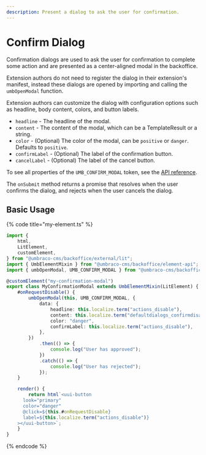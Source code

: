 ```yaml
---
description: Present a dialog to ask the user for confirmation.
---
```


# Confirm Dialog

Confirmation dialogs are used to ask the user for confirmation to complete some action and are presented as a center-aligned modal in the backoffice.

Extension authors do not need to register the dialog in their extension's manifest, instead these dialogs are opened by importing and calling the `umbOpenModal` function.

Extension authors can customize the dialog with configuration options such as headline, body content, colors, and button labels.

* `headline` - The headline of the modal.
* `content` - The content of the modal, which can be a TemplateResult or a string.
* `color` - (Optional) The color of the modal, can be `positive` or `danger`. Defaults to `positive`.
* `confirmLabel` - (Optional) The label of the confirmation button.
* `cancelLabel` - (Optional) The label of the cancel button.

To see all properties of the `UMB_CONFIRM_MODAL` token, see the [API reference](https://apidocs.umbraco.com/v16/ui-api/interfaces/packages_core_modal.UmbConfirmModalData.html).

The `onSubmit` method returns a promise that resolves when the user confirms the dialog, and rejects when the user cancels the dialog.

## Basic Usage

{% code title="my-element.ts" %}
```typescript
import {
    html,
    LitElement,
    customElement,
} from "@umbraco-cms/backoffice/external/lit";
import { UmbElementMixin } from "@umbraco-cms/backoffice/element-api";
import { umbOpenModal, UMB_CONFIRM_MODAL } from "@umbraco-cms/backoffice/modal";

@customElement("my-confirmation-modal")
export class MyConfirmationModal extends UmbElementMixin(LitElement) {
    #onRequestDisable() {
        umbOpenModal(this, UMB_CONFIRM_MODAL, {
            data: {
                headline: this.localize.term("actions_disable"),
                content: this.localize.term("defaultdialogs_confirmdisable"),
                color: "danger",
                confirmLabel: this.localize.term("actions_disable"),
            },
        })
            .then(() => {
                console.log("User has approved");
            })
            .catch(() => {
                console.log("User has rejected");
            });
    }

    render() {
        return html`<uui-button
      look="primary"
      color="danger"
      @click=${this.#onRequestDisable}
      label=${this.localize.term("actions_disable")}
    ></uui-button>`;
    }
}
```
{% endcode %}
